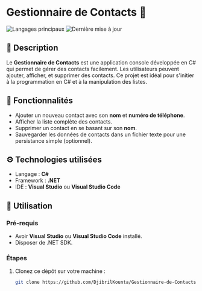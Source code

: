 # Gestionnaire de Contacts 📇

![Langages principaux](https://img.shields.io/github/languages/top/DjibrilKounta/Gestionnaire-de-Contacts)
![Dernière mise à jour](https://img.shields.io/github/last-commit/DjibrilKounta/Gestionnaire-de-Contacts)

## 📝 Description
Le **Gestionnaire de Contacts** est une application console développée en C# qui permet de gérer des contacts facilement. Les utilisateurs peuvent ajouter, afficher, et supprimer des contacts. Ce projet est idéal pour s'initier à la programmation en C# et à la manipulation des listes.

## 🎯 Fonctionnalités
- Ajouter un nouveau contact avec son **nom** et **numéro de téléphone**.
- Afficher la liste complète des contacts.
- Supprimer un contact en se basant sur son **nom**.
- Sauvegarder les données de contacts dans un fichier texte pour une persistance simple (optionnel).

## ⚙️ Technologies utilisées
- Langage : **C#**
- Framework : **.NET**
- IDE : **Visual Studio** ou **Visual Studio Code**

## 🚀 Utilisation
### Pré-requis
- Avoir **Visual Studio** ou **Visual Studio Code** installé.
- Disposer de .NET SDK.

### Étapes
1. Clonez ce dépôt sur votre machine :
   ```bash
   git clone https://github.com/DjibrilKounta/Gestionnaire-de-Contacts.git
